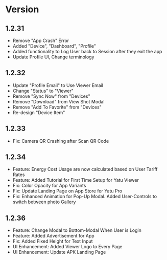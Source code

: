 
# Version

## 1.2.31

- Remove "App Crash" Error
- Added "Device", "Dashboard", "Profile"
- Added functionality to Log User back to Session after they exit the app
- Update Profile UI, Change terminology

## 1.2.32

- Update "Profile Email" to Use Viewer Email
- Change "Status" to "Viewer"
- Remove "Sync Now" from "Devices"
- Remove "Download" from View Shot Modal
- Remove "Add To Favorite" from "Devices"
- Re-design "Device Item"

## 1.2.33

- Fix: Camera QR Crashing after Scan QR Code

## 1.2.34

- Feature: Energy Cost Usage are now calculated based on User Tariff Rates
- Feature: Added Tutorial for First Time Setup for Yatu Viewer
- Fix: Color Opacity for App Variants
- Fix: Update Landing Page on App Store for Yatu Pro
- Fix: Enhanced Animation for Pop-Up Modal. Added User-Controls to switch between photo Gallery

## 1.2.36

- Feature: Change Modal to Bottom-Modal When User is Login
- Feature: Added Advertisement for App
- Fix: Added Fixed Height for Text Input
- UI Enhancement: Added Viewer Logo to Every Page
- UI Enhancement: Update APK Landing Page